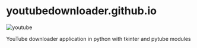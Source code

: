 # youtubedownloader.github.io
![youtube](https://user-images.githubusercontent.com/68911307/106231473-cee7ce00-6217-11eb-8812-a65530643a23.jpg)

YouTube downloader application in python with tkinter and pytube modules
